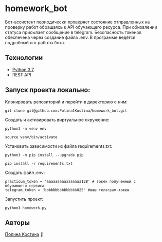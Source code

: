 # homework_bot
Бот-ассистент периодически проверяет состояние отправленных на проверку работ обращаясь к API обучающего ресурса. При обновлении статуса присылает сообщение в telegram. Безопасность токенов обеспечена через создание файла .env. В программе ведётся подробный лог работы бота.
## Технологии
- [Python 3.7](https://www.python.org/downloads/release/python-370/)
- REST API
## Запуск проекта локально:
Клонировать репозиторий и перейти в директорию с ним:
```
git clone git@github.com:Polina1Kostina/homework_bot.git
```
Cоздать и активировать виртуальное окружение:
```
python3 -m venv env
```
```
source venv/bin/activate
```
Установить зависимости из файла requirements.txt:
```
python3 -m pip install --upgrade pip
```
```
pip install -r requirements.txt
```
Создать файл .env:
```
practicum_token = 'aaaaaaaaaaaaaaaa128' # токен полученный с обучающего сервиса
telegram_token = 'bbbbbbbbbbbbbbb025' #ваш телеграм-токен
```
Запустить проект:
```
python3 homework.py
```
## Авторы
[Полина Костина](https://github.com/Polina1Kostina) :eyes:
